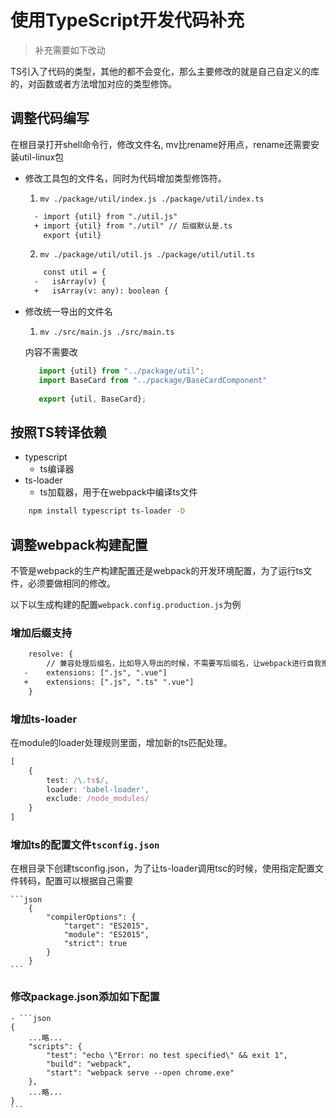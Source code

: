# 使用TypeScript开发代码补充

> 补充需要如下改动
   
TS引入了代码的类型，其他的都不会变化，那么主要修改的就是自己自定义的库的，对函数或者方法增加对应的类型修饰。

## 调整代码编写

在根目录打开shell命令行，修改文件名, mv比rename好用点，rename还需要安装util-linux包

- 修改工具包的文件名，同时为代码增加类型修饰符。

   1. `mv ./package/util/index.js ./package/util/index.ts`
   
    ```diff
      - import {util} from "./util.js"
      + import {util} from "./util" // 后缀默认是.ts 
        export {util}
    ``` 

   2. `mv ./package/util/util.js ./package/util/util.ts`
   
    ```diff
        const util = {
      -   isArray(v) {
      +   isArray(v: any): boolean {
    
    ```

    
- 修改统一导出的文件名

   1. `mv ./src/main.js ./src/main.ts`
   
     内容不需要改
     ```typescript
        import {util} from "../package/util";
        import BaseCard from "../package/BaseCardComponent"
        
        export {util, BaseCard};
     ``` 
      
## 按照TS转译依赖

  - typescript
    - ts编译器
  - ts-loader
    - ts加载器，用于在webpack中编译ts文件

```bash
    npm install typescript ts-loader -D 
```

## 调整webpack构建配置

不管是webpack的生产构建配置还是webpack的开发环境配置，为了运行ts文件，必须要做相同的修改。

以下以生成构建的配置`webpack.config.production.js`为例

### 增加后缀支持

```diff
	resolve: {
		// 兼容处理后缀名，比如导入导出的时候，不需要写后缀名，让webpack进行自我推断
   -	extensions: [".js", ".vue"]
   +	extensions: [".js", ".ts" ".vue"]
	}
```

### 增加ts-loader

在module的loader处理规则里面，增加新的ts匹配处理。

```typescript
[
    {
        test: /\.ts$/,
        loader: 'babel-loader',
        exclude: /node_modules/
    }
]
```

### 增加ts的配置文件`tsconfig.json`

  
在根目录下创建tsconfig.json，为了让ts-loader调用tsc的时候，使用指定配置文件转码，配置可以根据自己需要

    ```json
        {
            "compilerOptions": {
                "target": "ES2015",
                "module": "ES2015",
                "strict": true
            }
        }
    ```
    
### 修改package.json添加如下配置
    
    - ```json
    {
        ...略...
        "scripts": {
            "test": "echo \"Error: no test specified\" && exit 1",
            "build": "webpack",
            "start": "webpack serve --open chrome.exe"
        },
        ...略...
    }
    ```






